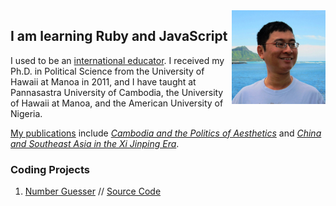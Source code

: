 <img src="Alvin.jpg" width="150" height="150" align="right">

## I am learning Ruby and JavaScript

I used to be an [international educator](https://alvinlim-writer.com/teaching-experience/). I received my Ph.D. in Political Science from the University of Hawaii at Manoa in 2011, and I  have taught at Pannasastra University of Cambodia, the University of Hawaii at Manoa, and the American University of Nigeria.

[My publications](https://alvinlim-writer.com/academic-writing/) include *[Cambodia and the Politics of Aesthetics](https://www.routledge.com/Cambodia-and-the-Politics-of-Aesthetics-1st-Edition/Lim/p/book/9780415506151)* and *[China and Southeast Asia in the Xi Jinping Era](https://rowman.com/ISBN/9781498581127/China-and-Southeast-Asia-in-the-Xi-Jinping-Era)*.

### Coding Projects

1. [Number Guesser](https://alvinqingxing.github.io/Number-Guesser/) // [Source Code](https://github.com/alvinqingxing/Number-Guesser) 
